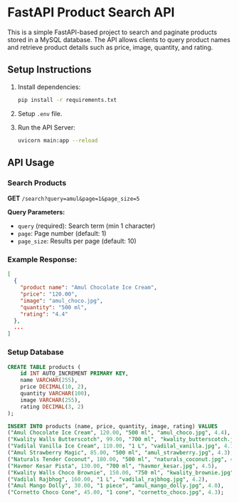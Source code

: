 # FastAPI Product Search API

This is a simple FastAPI-based project to search and paginate products stored in a MySQL database. The API allows clients to query product names and retrieve product details such as price, image, quantity, and rating.

##  Setup Instructions

1. Install dependencies:

    ```bash
    pip install -r requirements.txt
    ```

2. Setup `.env` file.

3. Run the API Server:

    ```bash
    uvicorn main:app --reload
    ```

## API Usage

### Search Products

**GET** `/search?query=amul&page=1&page_size=5`

**Query Parameters:**

- `query` (required): Search term (min 1 character)
- `page`: Page number (default: 1)
- `page_size`: Results per page (default: 10)

### Example Response:

```json
[
  {
    "product name": "Amul Chocolate Ice Cream",
    "price": "120.00",
    "image": "amul_choco.jpg",
    "quantity": "500 ml",
    "rating": "4.4"
  },
  ...
]
```

### Setup Database
```sql
CREATE TABLE products (
    id INT AUTO_INCREMENT PRIMARY KEY,
    name VARCHAR(255),
    price DECIMAL(10, 2),
    quantity VARCHAR(100),
    image VARCHAR(255),
    rating DECIMAL(3, 2)
);

INSERT INTO products (name, price, quantity, image, rating) VALUES
("Amul Chocolate Ice Cream", 120.00, "500 ml", "amul_choco.jpg", 4.4),
("Kwality Walls Butterscotch", 99.00, "700 ml", "kwality_butterscotch.jpg", 4.2),
("Vadilal Vanilla Ice Cream", 110.00, "1 L", "vadilal_vanilla.jpg", 4.1),
("Amul Strawberry Magic", 85.00, "500 ml", "amul_strawberry.jpg", 4.3),
("Naturals Tender Coconut", 180.00, "500 ml", "naturals_coconut.jpg", 4.6),
("Havmor Kesar Pista", 130.00, "700 ml", "havmor_kesar.jpg", 4.5),
("Kwality Walls Choco Brownie", 150.00, "750 ml", "kwality_brownie.jpg", 4.4),
("Vadilal Rajbhog", 160.00, "1 L", "vadilal_rajbhog.jpg", 4.2),
("Amul Mango Dolly", 30.00, "1 piece", "amul_mango_dolly.jpg", 4.0),
("Cornetto Choco Cone", 45.00, "1 cone", "cornetto_choco.jpg", 4.3);
```